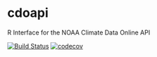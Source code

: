 # cdoapi
R Interface for the NOAA Climate Data Online API

[![Build Status](https://travis-ci.org/harihp12/cdoapi.svg?branch=master)](https://travis-ci.org/harihp12/cdoapi)
[![codecov](https://codecov.io/gh/harihp12/cdoapi/branch/master/graph/badge.svg)](https://codecov.io/gh/harihp12/cdoapi)